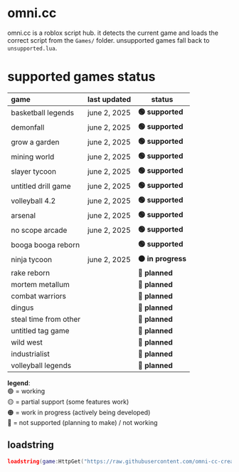 # omni.cc
omni.cc is a roblox script hub. it detects the current game and loads the correct script from the `Games/` folder. unsupported games fall back to `unsupported.lua`.


# **supported games status**
| game                 | last updated | status             |
|:---------------------|:-------------|------------------|
| basketball legends   | june 2, 2025 | **🟢 supported**   |
| demonfall            | june 2, 2025 | **🟢 supported**   |
| grow a garden        | june 2, 2025 | **🟢 supported**   |
| mining world         | june 2, 2025 | **🟢 supported**   |
| slayer tycoon        | june 2, 2025 | **🟢 supported**   |
| untitled drill game  | june 2, 2025 | **🟢 supported**   |
| volleyball 4.2       | june 2, 2025 | **🟢 supported**   |
| arsenal              | june 2, 2025 | **🟢 supported**   |
| no scope arcade      | june 2, 2025 | **🟢 supported**   |
| booga booga reborn   |              | **🟢 supported**   |
| ninja tycoon         | june 2, 2025 | **🟠 in progress** |
| rake reborn          |              | **🔴 planned**     |
| mortem metallum      |              | **🔴 planned**     |
| combat warriors      |              | **🔴 planned**     |
| dingus               |              | **🔴 planned**     |
| steal time from other|              | **🔴 planned**     |
| untitled tag game    |              | **🔴 planned**     |
| wild west            |              | **🔴 planned**     |
| industrialist        |              | **🔴 planned**     |
| volleyball legends   |              | **🔴 planned**     |





**legend**:  
🟢 = working  
🟡 = partial support (some features work)  
🟠 = work in progress (actively being developed)  
🔴 = not supported (planning to make) / not working



## loadstring
```lua
loadstring(game:HttpGet("https://raw.githubusercontent.com/omni-cc-create/omni.cc/main/loader.lua"))()
```

